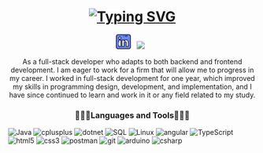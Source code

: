 <h1 align="center">
    <a href="https://git.io/typing-svg"><img src="https://readme-typing-svg.demolab.com?font=Big+Shoulders+Inline+Text&weight=900&size=40&duration=5002&pause=1001&color=000&center=true&vCenter=true&random=false&width=435&lines=Hello%2C+There!+%F0%9F%91%8B;I'm+Ameerah+Kmail;A+Full-Stack+Developer;Nice+to+meet+you!" alt="Typing SVG" />
    </a>
</h1>
<div align='center'>
    <p align='center'>
      <a href="https://www.linkedin.com/in/ameerah-kmail-47798b222"><img height="30" src="https://raw.githubusercontent.com/8bithemant/8bithemant/master/linkedin.png?raw=true"></a>&nbsp;&nbsp;
      <a href="mailto:ameerahhasan90@gmail.com.io"><img height="30" src="https://th.bing.com/th/id/OIP.9sT4UWsRfFiy6vPydv3_-QHaHO?pid=ImgDet&rs=1"></a>&nbsp;&nbsp;
    </p>
</div>
<div align='center'>
    <p align='center' >
    As a full-stack developer who adapts to both backend and frontend development. I am eager to work for a firm that will allow me to progress in my career. I worked in full-stack development for one year, which improved       my skills in programming design, development, and implementation, and I have since continued to learn and work in it or any field related to my study.
    </p>
</div>                                                      
<h3 align="center">👨🏻‍💻Languages and Tools👨🏻‍💻</h3>   

![Java](https://img.shields.io/badge/-Java-000?&logo=java)
![cplusplus](https://img.shields.io/badge/-C++-000?&logo=cplusplus)
![dotnet](https://img.shields.io/badge/-.Net-000?&logo=dotnet)
![SQL](https://img.shields.io/badge/-SQL-000?&logo=Oracle)
![Linux](https://img.shields.io/badge/-Linux-000?&logo=Linux)
![angular](https://img.shields.io/badge/-Angular-000?&logo=angular)
![TypeScript](https://img.shields.io/badge/-TypeScript-000?&logo=TypeScript)
![html5](https://img.shields.io/badge/-HTML-000?&logo=html5)
![css3](https://img.shields.io/badge/-Css-000?&logo=css3)
![postman](https://img.shields.io/badge/-Postman-000?&logo=postman)
![git](https://img.shields.io/badge/-Github-000?&logo=git)
![arduino](https://img.shields.io/badge/-arduino-000?&logo=arduino)
![csharp](https://img.shields.io/badge/-Csharp-000?&logo=csharp) 
